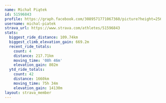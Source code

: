 ```yaml
---
name: Michał Piątek
id: 51596843
profile: https://graph.facebook.com/3089571771067360/picture?height=256&width=256
username: michal-piatek
strava_url: https://www.strava.com/athletes/51596843
stats:
  biggest_ride_distance: 109.74km
  biggest_climb_elevation_gain: 669.2m
  recent_ride_totals:
    count: 4
    distance: 217.71km
    moving_time: '08h 46m'
    elevation_gain: 802m
  ytd_ride_totals:
    count: 42
    distance: 1660km
    moving_time: 75h 34m
    elevation_gain: 14130m
layout: strava_member
--- 
```

